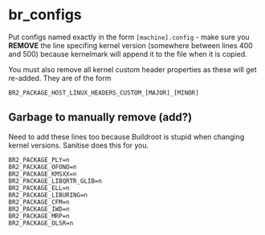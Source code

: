 # br_configs

Put configs named exactly in the form `[machine].config` - make sure you **REMOVE** the line specifing kernel version (somewhere between lines 400 and 500) because kernelmark will append it to the file when it is copied.

You must also remove all kernel custom header properties as these will get re-added. They are of the form 
```
BR2_PACKAGE_HOST_LINUX_HEADERS_CUSTOM_[MAJOR]_[MINOR]
```

## Garbage to manually remove (add?)

Need to add these lines too because Buildroot is stupid when changing kernel versions. Sanitise does this for you.

```
BR2_PACKAGE_PLY=n
BR2_PACKAGE_OFONO=n
BR2_PACKAGE_KMSXX=n
BR2_PACKAGE_LIBQRTR_GLIB=n
BR2_PACKAGE_ELL=n
BR2_PACKAGE_LIBURING=n
BR2_PACKAGE_CFM=n
BR2_PACKAGE_IWD=n
BR2_PACKAGE_MRP=n
BR2_PACKAGE_OLSR=n
```